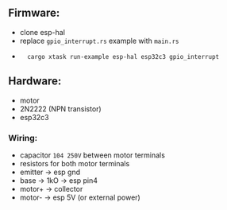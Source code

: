## Firmware:
- clone esp-hal
- replace `gpio_interrupt.rs` example with `main.rs`
- ```shell
    cargo xtask run-example esp-hal esp32c3 gpio_interrupt
  ```

## Hardware:
- motor
- 2N2222 (NPN transistor)
- esp32c3
### Wiring:
- capacitor `104 250V` between motor terminals
- resistors for both motor terminals
- emitter -> esp gnd
- base -> 1kO -> esp pin4
- motor+ -> collector
- motor- -> esp 5V (or external power)
